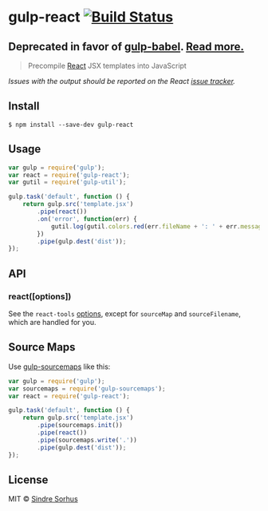 # gulp-react [![Build Status](https://travis-ci.org/sindresorhus/gulp-react.svg?branch=master)](https://travis-ci.org/sindresorhus/gulp-react)

## Deprecated in favor of [gulp-babel](https://github.com/babel/gulp-babel). [Read more.](https://facebook.github.io/react/blog/2015/06/12/deprecating-jstransform-and-react-tools.html)

> Precompile [React](http://facebook.github.io/react/) JSX templates into JavaScript

*Issues with the output should be reported on the React [issue tracker](https://github.com/facebook/react/issues).*


## Install

```
$ npm install --save-dev gulp-react
```


## Usage

```js
var gulp = require('gulp');
var react = require('gulp-react');
var gutil = require('gulp-util');

gulp.task('default', function () {
	return gulp.src('template.jsx')
		.pipe(react())
		.on('error', function(err) {
			gutil.log(gutil.colors.red(err.fileName + ': ' + err.message));
		})
		.pipe(gulp.dest('dist'));
});
```


## API

### react([options])

See the `react-tools` [options](https://github.com/facebook/react/tree/master/npm-react-tools#transforminputstring-options), except for `sourceMap` and `sourceFilename`, which are handled for you.


## Source Maps

Use [gulp-sourcemaps](https://github.com/floridoo/gulp-sourcemaps) like this:

```js
var gulp = require('gulp');
var sourcemaps = require('gulp-sourcemaps');
var react = require('gulp-react');

gulp.task('default', function () {
	return gulp.src('template.jsx')
		.pipe(sourcemaps.init())
		.pipe(react())
		.pipe(sourcemaps.write('.'))
		.pipe(gulp.dest('dist'));
});
```


## License

MIT © [Sindre Sorhus](http://sindresorhus.com)
